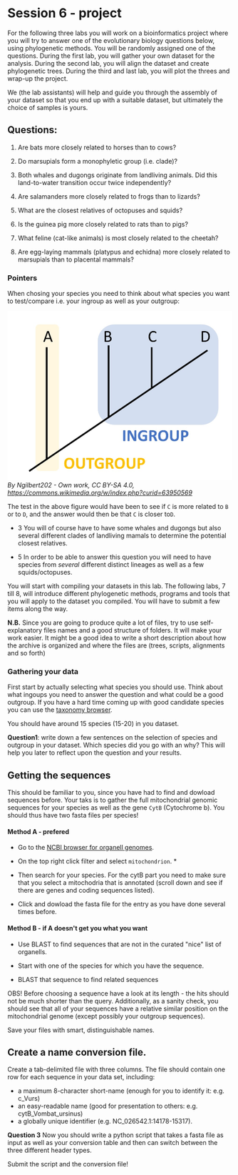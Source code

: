 # Session 6 - project
For the following three labs you will work on a bioinformatics project where you will try to answer one of the evolutionary biology questions below, using phylogenetic methods. You will be randomly assigned one of the questions. During the first lab, you will gather your own dataset for the analysis. During the second lab, you will align the dataset and create phylogenetic trees. During the third and last lab, you will plot the threes and wrap-up the project.

We (the lab assistants) will help and guide you through the assembly of your dataset so that you end up with a suitable dataset, but ultimately the choice of samples is yours. 

## Questions:
1. Are bats more closely related to horses than to cows?
  
2. Do marsupials form a monophyletic group (i.e. clade)?

3. Both whales and dugongs originate from landliving animals. Did this land-to-water transition occur twice independently?

4. Are salamanders more closely related to frogs than to lizards?

5. What are the closest relatives of octopuses and squids?

6. Is the guinea pig more closely related to rats than to pigs?

7. What feline (cat-like animals) is most closely related to the cheetah?

8. Are egg-laying mammals (platypus and echidna) more closely related to marsupials than to placental mammals?


### Pointers

When chosing your species you need to think about what species you want to test/compare i.e. your ingroup as well as your outgroup: 

![](Outgroup.jpg)
_By Ngilbert202 - Own work, CC BY-SA 4.0, https://commons.wikimedia.org/w/index.php?curid=63950569_

The test in the above figure would have been to see if `C` is more related to `B` or to `D`, and the answer would then be that `C` is closer to`D`. 

* 3 You will of course have to have some whales and dugongs but also several different clades of landliving mamals to determine the potential closest relatives.

* 5  In order to be able to answer this question you will need to have species from _several_ different distinct lineages as well as a few squids/octopuses. 



You will start with compiling your datasets in this lab. The following labs, 7 till 8, will introduce different phylogenetic methods, programs and tools that you will apply to the dataset you compiled. You will have to submit a few items along the way.


**N.B.** Since you are going to produce quite a lot of files, try to use self-explanatory files names and a good structure of folders. It will make your work easier. It might be a good idea to write a short description about how the archive is organized and where the files are (trees, scripts, alignments and so forth)


### Gathering your data



First start by actually selecting what species you should use. Think about what ingoups you need to answer the question and what could be a good outgroup. 
If you have a hard time coming up with good candidate species you can use the [taxonomy browser](https://www.ncbi.nlm.nih.gov/Taxonomy/Browser/wwwtax.cgi?mode=Root).


You should have around 15 species (15-20) in you dataset. 


**Question1**: write down a few sentences on the selection of species and outgroup in your dataset. Which species did you go with an why?
This will help you later to reflect upon the question and your results.


## Getting the sequences
This should be familiar to you, since you have had to find and dowload sequences before.
Your taks is to gather the full mitochondrial genomic sequences for your species as well as the gene ` CytB ` (Cytochrome b). You should thus have two fasta files per species! 

#### Method A - prefered
* Go to the [NCBI browser for organell genomes](https://www.ncbi.nlm.nih.gov/genome/browse#!/organelles/). 

* On the top right click filter and select `mitochondrion`. * 
* Then search for your species. For the cytB part you need to make sure that you select a mitochodria that is annotated (scroll down and see if there are genes and coding sequences listed).

* Click and dowload the fasta file for the entry as you have done several times before. 


#### Method B - if A doesn't get you what you want

* Use BLAST to find sequences that are not in the curated "nice" list of organells. 

* Start with one of the species for which you have the sequence. 

* BLAST that sequence to find related sequences 

OBS! Before choosing a sequence have a look at its length - the hits should not be much shorter than the query. Additionally, as a sanity check, you should see that all of your sequences have a relative similar position on the mitochondrial genome (except possibly your outgroup sequences).


Save your files with smart, distinguishable names.

## Create a name conversion file.

Create a tab-delimited file with three columns. The file should contain one row for each sequence in your data set, including: 

 * a maximum 8-character short-name (enough for you to identify it: e.g. c_Vurs)
 * an easy-readable name (good for presentation to others: e.g. cytB_Vombat_ursinus)
 * a globally unique identifier (e.g. NC_026542.1:14178-15317).


**Question 3** Now you should write a python script that takes a fasta file as input as well as your conversion table and then can switch between the three different header types.

Submit the script and the conversion file!
